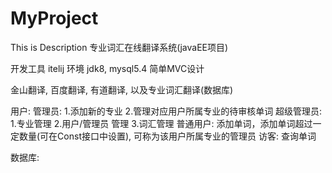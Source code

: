 # MyProject
This is Description
专业词汇在线翻译系统(javaEE项目)

开发工具 itelij 
环境 jdk8, mysql5.4
简单MVC设计

金山翻译, 百度翻译, 有道翻译, 以及专业词汇翻译(数据库)

用户: 
    管理员:
        1.添加新的专业
        2.管理对应用户所属专业的待审核单词
    超级管理员:
        1.专业管理
        2.用户/管理员 管理
        3.词汇管理
    普通用户:
        添加单词，添加单词超过一定数量(可在Const接口中设置), 可称为该用户所属专业的管理员
    访客:
        查询单词
        
数据库:

